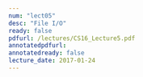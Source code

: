 ```yaml
---
num: "lect05"
desc: "File I/O"
ready: false
pdfurl: /lectures/CS16_Lecture5.pdf
annotatedpdfurl: 
annotatedready: false
lecture_date: 2017-01-24 
---
```



